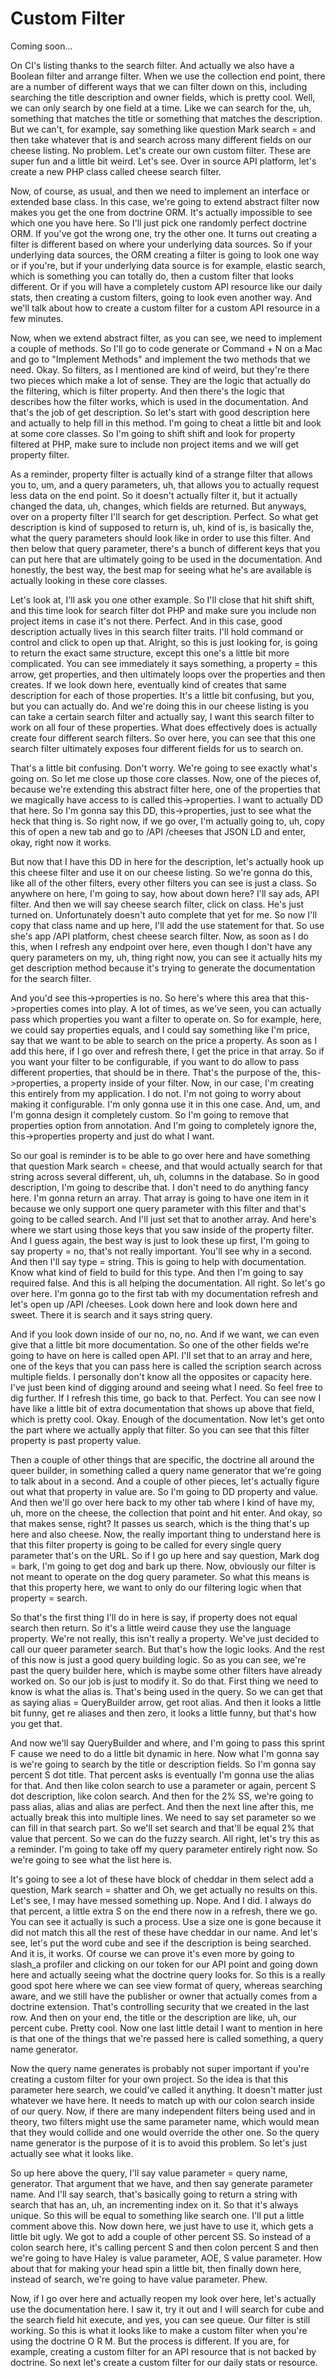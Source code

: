 # Custom Filter

Coming soon...

On CI's listing thanks to the search filter. And actually we also have a Boolean
filter and arrange filter. When we use the collection end point, there are a number
of different ways that we can filter down on this, including searching the title
description and owner fields, which is pretty cool. Well, we can only search by one
field at a time. Like we can search for the, uh, something that matches the title or
something that matches the description. But we can't, for example, say something like
question Mark search = and then take whatever that is and search across many
different fields on our cheese listing. No problem. Let's create our own custom
filter. These are super fun and a little bit weird. Let's see. Over in source API
platform, let's create a new PHP class called cheese search filter.

Now, of course, as usual, and then we need to implement an interface or extended base
class. In this case, we're going to extend abstract filter now makes you get the one
from doctrine ORM. It's actually impossible to see which one you have here. So I'll
just pick one randomly perfect doctrine ORM. If you've got the wrong one, try the
other one. It turns out creating a filter is different based on where your underlying
data sources. So if your underlying data sources, the ORM creating a filter is going
to look one way or if you're, but if your underlying data source is for example,
elastic search, which is something you can totally do, then a custom filter that
looks different. Or if you will have a completely custom API resource like our daily
stats, then creating a custom filters, going to look even another way. And we'll talk
about how to create a custom filter for a custom API resource in a few minutes.

Now, when we extend abstract filter, as you can see, we need to implement a couple of
methods. So I'll go to code generate or Command + N on a Mac and go to "Implement
Methods" and implement the two methods that we need. Okay. So filters, as I mentioned
are kind of weird, but they're there two pieces which make a lot of sense. They are
the logic that actually do the filtering, which is filter property. And then there's
the logic that describes how the filter works, which is used in the documentation.
And that's the job of get description. So let's start with good description here and
actually to help fill in this method. I'm going to cheat a little bit and look at
some core classes. So I'm going to shift shift and look for property filtered at PHP,
make sure to include non project items and we will get property filter.

As a reminder, property filter is actually kind of a strange filter that allows you
to, um, and a query parameters, uh, that allows you to actually request less data on
the end point. So it doesn't actually filter it, but it actually changed the data,
uh, changes, which fields are returned. But anyways, over on a property filter I'll
search for get description. Perfect. So what get description is kind of supposed to
return is, uh, kind of is, is basically the, what the query parameters should look
like in order to use this filter. And then below that query parameter, there's a
bunch of different keys that you can put here that are ultimately going to be used in
the documentation. And honestly, the best way, the best map for seeing what he's are
available is actually looking in these core classes.

Let's look at, I'll ask you one other example. So I'll close that hit shift shift,
and this time look for search filter dot PHP and make sure you include non project
items in case it's not there. Perfect. And in this case, good description actually
lives in this search filter traits. I'll hold command or control and click to open up
that. Alright, so this is just looking for, is going to return the exact same
structure, except this one's a little bit more complicated. You can see immediately
it says something, a property = this arrow, get properties, and then ultimately loops
over the properties and then creates. If we look down here, eventually kind of
creates that same description for each of those properties. It's a little bit
confusing, but you, but you can actually do. And we're doing this in our cheese
listing is you can take a certain search filter and actually say, I want this search
filter to work on all four of these properties. What does effectively does is
actually create four different search filters. So over here, you can see that this
one search filter ultimately exposes four different fields for us to search on.

That's a little bit confusing. Don't worry. We're going to see exactly what's going
on. So let me close up those core classes. Now, one of the pieces of, because we're
extending this abstract filter here, one of the properties that we magically have
access to is called this->properties. I want to actually DD that here. So I'm gonna
say this DD, this->properties, just to see what the heck that thing is. So right now,
if we go over, I'm actually going to, uh, copy this of open a new tab and go to /API
/cheeses that JSON LD and enter, okay, right now it works.

But now that I have this DD in here for the description, let's actually hook up this
cheese filter and use it on our cheese listing. So we're gonna do this, like all of
the other filters, every other filters you can see is just a class. So anywhere on
here, I'm going to say, how about down here? I'll say ads, API filter. And then we
will say cheese search filter, click on class. He's just turned on. Unfortunately
doesn't auto complete that yet for me. So now I'll copy that class name and up here,
I'll add the use statement for that. So use she's app /API platform, chest cheese
search filter. Now, as soon as I do this, when I refresh any endpoint over here, even
though I don't have any query parameters on my, uh, thing right now, you can see it
actually hits my get description method because it's trying to generate the
documentation for the search filter.

And you'd see this->properties is no. So here's where this area that this->properties
comes into play. A lot of times, as we've seen, you can actually pass which
properties you want a filter to operate on. So for example, here, we could say
properties equals, and I could say something like I'm price, say that we want to be
able to search on the price a property. As soon as I add this here, if I go over and
refresh there, I get the price in that array. So if you want your filter to be
configurable, if you want to do allow to pass different properties, that should be in
there. That's the purpose of the, this->properties, a property inside of your filter.
Now, in our case, I'm creating this entirely from my application. I do not. I'm not
going to worry about making it configurable. I'm only gonna use it in this one case.
And, um, and I'm gonna design it completely custom. So I'm going to remove that
properties option from annotation. And I'm going to completely ignore the,
this->properties property and just do what I want.

So our goal is reminder is to be able to go over here and have something that
question Mark search = cheese, and that would actually search for that string across
several different, uh, uh, columns in the database. So in good description, I'm going
to describe that. I don't need to do anything fancy here. I'm gonna return an array.
That array is going to have one item in it because we only support one query
parameter with this filter and that's going to be called search. And I'll just set
that to another array. And here's where we start using those keys that you saw inside
of the property filter. And I guess again, the best way is just to look these up
first, I'm going to say property = no, that's not really important. You'll see why in
a second. And then I'll say type = string. This is going to help with documentation.
Know what kind of field to build for this type. And then I'm going to say required
false. And this is all helping the documentation. All right. So let's go over here.
I'm gonna go to the first tab with my documentation refresh and let's open up /API
/cheeses. Look down here and look down here and sweet. There it is search and it says
string query.

And if you look down inside of our no, no, no. And if we want, we can even give that
a little bit more documentation. So one of the other fields we're going to have on
here is called open API. I'll set that to an array and here, one of the keys that you
can pass here is called the scription search across multiple fields. I personally
don't know all the opposites or capacity here. I've just been kind of digging around
and seeing what I need. So feel free to dig further. If I refresh this time, go back
to that. Perfect. You can see now I have like a little bit of extra documentation
that shows up above that field, which is pretty cool. Okay. Enough of the
documentation. Now let's get onto the part where we actually apply that filter. So
you can see that this filter property is past property value.

Then a couple of other things that are specific, the doctrine all around the queer
builder, in something called a query name generator that we're going to talk about in
a second. And a couple of other pieces, let's actually figure out what that property
in value are. So I'm going to DD property and value. And then we'll go over here back
to my other tab where I kind of have my, uh, more on the cheese, the collection that
point and hit enter. And okay, so that makes sense, right? It passes us search, which
is the thing that's up here and also cheese. Now, the really important thing to
understand here is that this filter property is going to be called for every single
query parameter that's on the URL. So if I go up here and say question, Mark dog =
bark, I'm going to get dog and bark up there. Now, obviously our filter is not meant
to operate on the dog query parameter. So what this means is that this property here,
we want to only do our filtering logic when that property = search.

So that's the first thing I'll do in here is say, if property does not equal search
then return. So it's a little weird cause they use the language property. We're not
really, this isn't really a property. We've just decided to call our queer parameter
search. But that's how the logic looks. And the rest of this now is just a good query
building logic. So as you can see, we're past the query builder here, which is maybe
some other filters have already worked on. So our job is just to modify it. So do
that. First thing we need to know is what the alias is. That's being used in the
query. So we can get that as saying alias = QueryBuilder arrow, get root alias. And
then it looks a little bit funny, get re aliases and then zero, it looks a little
funny, but that's how you get that.

And now we'll say QueryBuilder and where, and I'm going to pass this sprint F cause
we need to do a little bit dynamic in here. Now what I'm gonna say is we're going to
search by the title or description fields. So I'm gonna say percent S dot title. That
percent asks is eventually I'm gonna use the alias for that. And then like colon
search to use a parameter or again, percent S dot description, like colon search. And
then for the 2% SS, we're going to pass alias, alias and alias are perfect. And then
the next line after this, me actually break this into multiple lines. We need to say
set parameter so we can fill in that search part. So we'll set search and that'll be
equal 2% that value that percent. So we can do the fuzzy search. All right, let's try
this as a reminder. I'm going to take off my query parameter entirely right now. So
we're going to see what the list here is.

It's going to see a lot of these have block of cheddar in them select add a question,
Mark search = shatter and Oh, we get actually no results on this. Let's see, I may
have messed something up. Nope. And I did. I always do that percent, a little extra S
on the end there now in a refresh, there we go. You can see it actually is such a
process. Use a size one is gone because it did not match this all the rest of these
have cheddar in our name. And let's see, let's put the word cube and see if the
description is being searched. And it is, it works. Of course we can prove it's even
more by going to slash_a profiler and clicking on our token for our API point and
going down here and actually seeing what the doctrine query looks for. So this is a
really good spot here where we can see view format of query, whereas searching aware,
and we still have the publisher or owner that actually comes from a doctrine
extension. That's controlling security that we created in the last row. And then on
your end, the title or the description are like, uh, our percent cube. Pretty cool.
Now one last little detail I want to mention in here is that one of the things that
we're passed here is called something, a query name generator.

Now the query name generates is probably not super important if you're creating a
custom filter for your own project. So the idea is that this parameter here search,
we could've called it anything. It doesn't matter just whatever we have here. It
needs to match up with our colon search inside of our query. Now, if there are many
independent filters being used and in theory, two filters might use the same
parameter name, which would mean that they would collide and one would override the
other one. So the query name generator is the purpose of it is to avoid this problem.
So let's just actually see what it looks like.

So up here above the query, I'll say value parameter = query name, generator. That
argument that we have, and then say generate parameter name. And I'll say search,
that's basically going to return a string with search that has an, uh, an
incrementing index on it. So that it's always unique. So this will be equal to
something like search one. I'll put a little comment above this. Now down here, we
just have to use it, which gets a little bit ugly. We got to add a couple of other
percent SS. So instead of a colon search here, it's calling percent S and then colon
percent S and then we're going to have Haley is value parameter, AOE, S value
parameter. How about that for making your head spin a little bit, then finally down
here, instead of search, we're going to have value parameter. Phew.

Now, if I go over here and actually reopen my look over here, let's actually use the
documentation here. I saw it, try it out and I will search for cube and the search
field hit execute, and yes, you can see queue. Our filter is still working. So this
is what it looks like to make a custom filter when you're using the doctrine O R M.
But the process is different. If you are, for example, creating a custom filter for
an API resource that is not backed by doctrine. So next let's create a custom filter
for our daily stats or resource.

